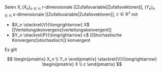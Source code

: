 Seien $X, (X_n)_{n \in \mathbb{N}}$ $r$-dimensionale [[Zufallsvariable|Zufallsvektoren]], $(Y_n)_{n \in \mathbb{N}}$ $s$-dimensionale
[[Zufallsvariable|Zufallsvektoren]], $c \in \mathbb{R}^s$ mit
- $X_n \stackrel{V}{\longrightarrow} X$ [[Verteilungskonvergenz|verteilungskonvergent]]
- $Y_n \stackrel{P}{\longrightarrow} c$ [[Stochastische Konvergenz|stochastisch]] konvergent

Es gilt

$$
	\begin{pmatrix}
		X_n \\
		Y_n
	\end{pmatrix} \stackrel{V}{\longrightarrow} \begin{pmatrix}
		X \\
		c
	\end{pmatrix}
$$